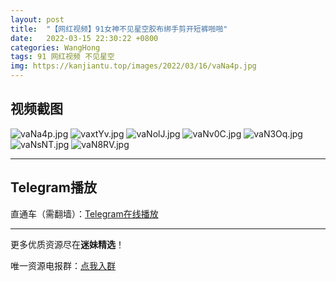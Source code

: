 ```yaml
---
layout: post
title:  "【网红视频】91女神不见星空胶布绑手剪开短裤啪啪"
date:   2022-03-15 22:30:22 +0800
categories: WangHong
tags: 91 网红视频 不见星空
img: https://kanjiantu.top/images/2022/03/16/vaNa4p.jpg
---
```



## 视频截图

![vaNa4p.jpg](https://kanjiantu.top/images/2022/03/16/vaNa4p.jpg)
![vaxtYv.jpg](https://kanjiantu.top/images/2022/03/16/vaxtYv.jpg)
![vaNolJ.jpg](https://kanjiantu.top/images/2022/03/16/vaNolJ.jpg)
![vaNv0C.jpg](https://kanjiantu.top/images/2022/03/16/vaNv0C.jpg)
![vaN3Oq.jpg](https://kanjiantu.top/images/2022/03/16/vaN3Oq.jpg)
![vaNsNT.jpg](https://kanjiantu.top/images/2022/03/16/vaNsNT.jpg)
![vaN8RV.jpg](https://kanjiantu.top/images/2022/03/16/vaN8RV.jpg)

* * *
## Telegram播放

直通车（需翻墙）：[Telegram在线播放](https://t.me/mimeijingxuan/56)

* * *
更多优质资源尽在**迷妹精选**！

唯一资源电报群：[点我入群](https://t.me/mimeijingxuan)


